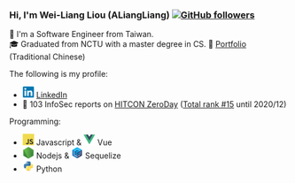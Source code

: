 ### Hi, I'm **Wei-Liang Liou** (ALiangLiang) [![GitHub followers](https://img.shields.io/github/followers/ALiangLiang?style=social)](https://github.com/ALiangLiang?tab=followers)

🎉 I'm a Software Engineer from Taiwan.  
🎓 Graduated from NCTU with a master degree in CS.
📂 [Portfolio](portfolio/README.md) (Traditional Chinese)

The following is my profile:

- <img src="https://github.com/devicons/devicon/blob/master/icons/linkedin/linkedin-original.svg?raw=true" width="21" height="21" /> [LinkedIn](https://www.linkedin.com/in/aliangliang/)
- 🎩 103 InfoSec reports on [HITCON ZeroDay](https://zeroday.hitcon.org/user/ALiangLiang/vulnerability) ([Total rank #15](https://zeroday.hitcon.org/leaderboard/total) until 2020/12)

Programming:

- <img src="https://github.com/devicons/devicon/blob/master/icons/javascript/javascript-original.svg?raw=true" width="21" height="21" /> Javascript & <img src="https://github.com/devicons/devicon/blob/master/icons/vuejs/vuejs-original.svg?raw=true" width="21" height="21" /> Vue
- <img src="https://github.com/devicons/devicon/blob/master/icons/nodejs/nodejs-original.svg?raw=true" width="21" height="21" /> Nodejs & <img src="https://github.com/devicons/devicon/blob/master/icons/sequelize/sequelize-original.svg?raw=true" width="21" height="21" /> Sequelize
- <img src="https://github.com/devicons/devicon/blob/master/icons/python/python-original.svg?raw=true" width="21" height="21" /> Python
